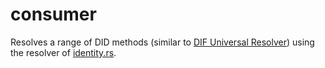 # consumer

Resolves a range of DID methods (similar to [DIF Universal Resolver](https://github.com/decentralized-identity/universal-resolver)) using the resolver of [identity.rs](https://github.com/iotaledger/identity.rs).
